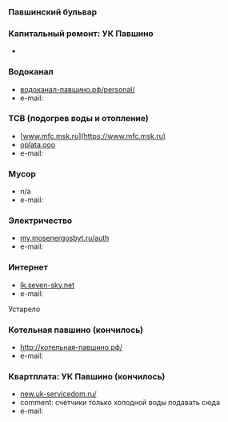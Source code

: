 ### Павшинский бульвар

### Капитальный ремонт: УК Павшино
*

### Водоканал 
* [водоканал-павшино.рф/personal/](http://водоканал-павшино.рф/personal/)
* e-mail:

### ТСВ (подогрев воды и отопление)
* [www.mfc.msk.ru](https://www.mfc.msk.ru)
* [oplata.ooo](https://oplata.ooo)
* e-mail:

### Мусор
* n/a
* e-mail:

### Электричество
* [my.mosenergosbyt.ru/auth](https://my.mosenergosbyt.ru/auth)
* e-mail:

### Интернет 
* [lk.seven-sky.net](https://lk.seven-sky.net)
* e-mail:


Устарело
### Котельная павшино (кончилось)
* http://котельная-павшино.рф/
* e-mail:


### Квартплата: УК Павшино (кончилось)
* [new.uk-servicedom.ru/](http://new.uk-servicedom.ru/)
* comment: счетчики только холодной воды подавать сюда
* e-mail:
